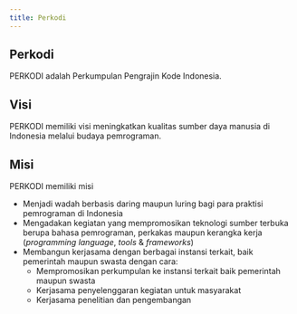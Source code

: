 ```yaml
---
title: Perkodi
---
```


## Perkodi

PERKODI adalah Perkumpulan Pengrajin Kode Indonesia.

## Visi

PERKODI memiliki visi meningkatkan kualitas sumber daya manusia di Indonesia melalui budaya pemrograman.

## Misi

PERKODI memiliki misi

* Menjadi wadah berbasis daring maupun luring bagi para praktisi pemrograman di Indonesia
* Mengadakan kegiatan yang mempromosikan teknologi sumber terbuka berupa bahasa pemrograman, perkakas maupun kerangka kerja (*programming language*, *tools* & *frameworks*)
* Membangun kerjasama dengan berbagai instansi terkait, baik pemerintah maupun swasta dengan cara:
  * Mempromosikan perkumpulan ke instansi terkait baik pemerintah maupun swasta
  * Kerjasama penyelenggaran kegiatan untuk masyarakat
  * Kerjasama penelitian dan pengembangan
